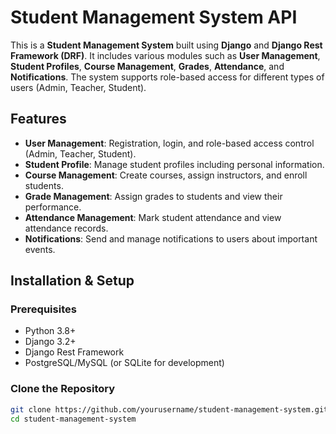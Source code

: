 # Student Management System API

This is a **Student Management System** built using **Django** and **Django Rest Framework (DRF)**. It includes various modules such as **User Management**, **Student Profiles**, **Course Management**, **Grades**, **Attendance**, and **Notifications**. The system supports role-based access for different types of users (Admin, Teacher, Student).

## Features

- **User Management**: Registration, login, and role-based access control (Admin, Teacher, Student).
- **Student Profile**: Manage student profiles including personal information.
- **Course Management**: Create courses, assign instructors, and enroll students.
- **Grade Management**: Assign grades to students and view their performance.
- **Attendance Management**: Mark student attendance and view attendance records.
- **Notifications**: Send and manage notifications to users about important events.

## Installation & Setup

### Prerequisites
- Python 3.8+
- Django 3.2+
- Django Rest Framework
- PostgreSQL/MySQL (or SQLite for development)

### Clone the Repository

```bash
git clone https://github.com/yourusername/student-management-system.git
cd student-management-system
